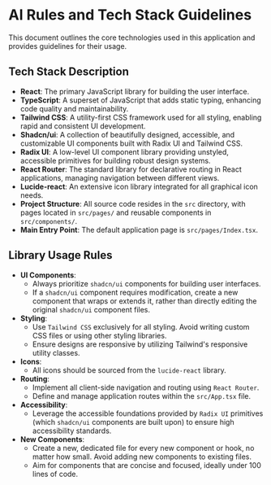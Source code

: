 # AI Rules and Tech Stack Guidelines

This document outlines the core technologies used in this application and provides guidelines for their usage.

## Tech Stack Description

*   **React**: The primary JavaScript library for building the user interface.
*   **TypeScript**: A superset of JavaScript that adds static typing, enhancing code quality and maintainability.
*   **Tailwind CSS**: A utility-first CSS framework used for all styling, enabling rapid and consistent UI development.
*   **Shadcn/ui**: A collection of beautifully designed, accessible, and customizable UI components built with Radix UI and Tailwind CSS.
*   **Radix UI**: A low-level UI component library providing unstyled, accessible primitives for building robust design systems.
*   **React Router**: The standard library for declarative routing in React applications, managing navigation between different views.
*   **Lucide-react**: An extensive icon library integrated for all graphical icon needs.
*   **Project Structure**: All source code resides in the `src` directory, with pages located in `src/pages/` and reusable components in `src/components/`.
*   **Main Entry Point**: The default application page is `src/pages/Index.tsx`.

## Library Usage Rules

*   **UI Components**:
    *   Always prioritize `shadcn/ui` components for building user interfaces.
    *   If a `shadcn/ui` component requires modification, create a new component that wraps or extends it, rather than directly editing the original `shadcn/ui` component files.
*   **Styling**:
    *   Use `Tailwind CSS` exclusively for all styling. Avoid writing custom CSS files or using other styling libraries.
    *   Ensure designs are responsive by utilizing Tailwind's responsive utility classes.
*   **Icons**:
    *   All icons should be sourced from the `lucide-react` library.
*   **Routing**:
    *   Implement all client-side navigation and routing using `React Router`.
    *   Define and manage application routes within the `src/App.tsx` file.
*   **Accessibility**:
    *   Leverage the accessible foundations provided by `Radix UI` primitives (which `shadcn/ui` components are built upon) to ensure high accessibility standards.
*   **New Components**:
    *   Create a new, dedicated file for every new component or hook, no matter how small. Avoid adding new components to existing files.
    *   Aim for components that are concise and focused, ideally under 100 lines of code.